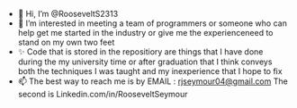 - 👋 Hi, I’m @RooseveltS2313
- 👀 I’m interested in meeting a team of programmers or someone who can help get me started in the industry
      or give me the experienceneed to stand on my own two feet 
- ✨ Code that is stored in the repositiory are things that I have done during the my university time or after graduation
      that I think conveys both the techniques I was taught and my inexperience that I hope to fix
- 📫 The best way to reach me is by 
      EMAIL : rjseymour04@gmail.com
      The second is
      Linkedin.com/in/RooseveltSeymour
      

<!---
RooseveltS2313/RooseveltS2313 is a ✨ special ✨ repository because its `README.md` (this file) appears on your GitHub profile.
You can click the Preview link to take a look at your changes.
--->
